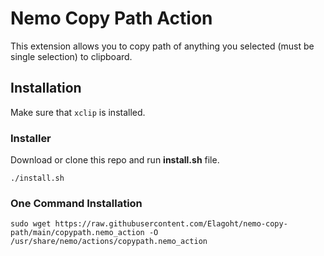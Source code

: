 # Nemo Copy Path Action

This extension allows you to copy path of anything you selected (must be single selection) to clipboard.

## Installation

Make sure that `xclip` is installed.

### Installer

Download or clone this repo and run **install.sh** file.

```
./install.sh
```

### One Command Installation

```
sudo wget https://raw.githubusercontent.com/Elagoht/nemo-copy-path/main/copypath.nemo_action -O /usr/share/nemo/actions/copypath.nemo_action
```
